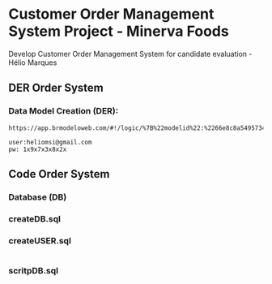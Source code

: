 # Customer Order Management System Project - Minerva Foods 

Develop Customer Order Management System for candidate evaluation -  Hélio Marques

## DER Order System

### Data Model Creation (DER):
	https://app.brmodeloweb.com/#!/logic/%7B%22modelid%22:%2266e8c8a549573442c5b92fbc%22,%22conversionId%22:%22%22%7D

	user:heliomsi@gmail.com 
	pw: 1x9x7x3x8x2x

## Code Order System

### Database (DB)

### createDB.sql

### createUSER.sql

```sql
```

### scritpDB.sql


